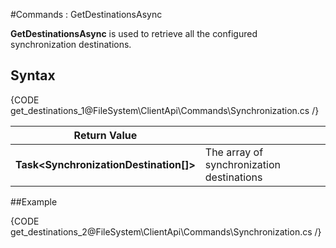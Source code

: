 #Commands : GetDestinationsAsync

**GetDestinationsAsync** is used to retrieve all the configured synchronization destinations.

## Syntax

{CODE get_destinations_1@FileSystem\ClientApi\Commands\Synchronization.cs /}

| Return Value | |
| ------------- | ------------- |
| **Task&lt;SynchronizationDestination[]&gt;** | The array of synchronization destinations |

##Example

{CODE get_destinations_2@FileSystem\ClientApi\Commands\Synchronization.cs /}